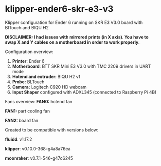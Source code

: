 # klipper-ender6-skr-e3-v3
Klipper configuration for Ender 6 running on SKR E3 V3.0 board with BlTouch and BIQU H2

**DISCLAIMER: I had issues with mirrored prints (in X axis). You have to swap X and Y cables on a motherboard in order to work properly.**

Configuration overview:
1. **Printer**: Ender 6
2. **Motherboard**: BTT SKR Mini E3 V3.0 with TMC 2209 drivers in UART mode
3. **Hotend and extruder**: BIQU H2 v1
4. **Probe:** BLTouch
5. **Camera:** Logitech C920 HD webcam
6. **Input Shaper** configured with ADXL345 (connected to Raspberry Pi 4B)


Fans overview:
**FAN0:** hotend fan

**FAN1:** part cooling fan

**FAN2:** board fan



Created to be compatible with versions below:

**fluidd**: v1.17.2

**klipper**: v0.10.0-368-g4a8a76ea

**moonraker**: v0.7.1-546-g47c6245
